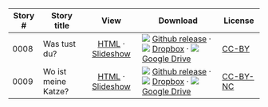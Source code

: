 Story #  | Story title | View | Download | License
-------- | -----------  |:-------:| ---------------- | -------
0008 | Was tust du? | [HTML](https://global-asp.github.io/stories/de/0008_was_tust_du.html) · <a href="https://global-asp.github.io/stories/de/0008_was_tust_du_slides.html" target="_blank">Slideshow</a> | ![](https://cloud.githubusercontent.com/assets/9295750/9483128/0e089e5e-4b51-11e5-98ca-6da5cef156a7.png) [Github release]() · ![](https://avatars0.githubusercontent.com/u/559357?v=3&s=24) [Dropbox]() · ![](https://cloud.githubusercontent.com/assets/9295750/9473522/1d6fdde4-4b10-11e5-98f5-aa6c6b04a08e.png) [Google Drive]() | [CC-BY](https://creativecommons.org/licenses/by/3.0/)
0009 | Wo ist meine Katze? | [HTML](https://global-asp.github.io/stories/de/0009_wo_ist_meine_katze.html) · <a href="https://global-asp.github.io/stories/de/0009_wo_ist_meine_katze_slides.html" target="_blank">Slideshow</a> | ![](https://cloud.githubusercontent.com/assets/9295750/9483128/0e089e5e-4b51-11e5-98ca-6da5cef156a7.png) [Github release]() · ![](https://avatars0.githubusercontent.com/u/559357?v=3&s=24) [Dropbox]() · ![](https://cloud.githubusercontent.com/assets/9295750/9473522/1d6fdde4-4b10-11e5-98f5-aa6c6b04a08e.png) [Google Drive]() | [CC-BY-NC](http://creativecommons.org/licenses/by-nc/3.0/)
